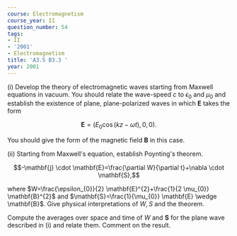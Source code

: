 ```yaml
---
course: Electromagnetism
course_year: II
question_number: 54
tags:
- II
- '2001'
- Electromagnetism
title: 'A3.5 B3.3 '
year: 2001
---
```



(i) Develop the theory of electromagnetic waves starting from Maxwell equations in vacuum. You should relate the wave-speed $c$ to $\epsilon_{0}$ and $\mu_{0}$ and establish the existence of plane, plane-polarized waves in which $\mathbf{E}$ takes the form

$$\mathbf{E}=\left(E_{0} \cos (k z-\omega t), 0,0\right) .$$

You should give the form of the magnetic field $\mathbf{B}$ in this case.

(ii) Starting from Maxwell's equation, establish Poynting's theorem.

$$-\mathbf{j} \cdot \mathbf{E}=\frac{\partial W}{\partial t}+\nabla \cdot \mathbf{S},$$

where $W=\frac{\epsilon_{0}}{2} \mathbf{E}^{2}+\frac{1}{2 \mu_{0}} \mathbf{B}^{2}$ and $\mathbf{S}=\frac{1}{\mu_{0}} \mathbf{E} \wedge \mathbf{B}$. Give physical interpretations of $W, S$ and the theorem.

Compute the averages over space and time of $W$ and $\mathbf{S}$ for the plane wave described in (i) and relate them. Comment on the result.